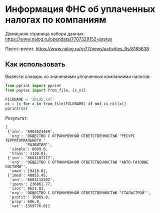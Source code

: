 # Информация ФНС об уплаченных налогах по компаниям

Домашняя страница набора данных: <https://www.nalog.ru/opendata/7707329152-paytax>

Пресс-релиз: <https://www.nalog.ru/rn77/news/activities_fts/8165638>

## Как использовать

Вывести словарь со значениями уплаченных компаниями налогов: 

```python 
from pprint import pprint
from paytax import from_file, is_nil

FILENAME = '361db.xml'
xs = [x for x in from_file(FILENAME) if not is_nil(x)]
pprint(xs)
```

Результат:

```
[
 {'inn': '8903023469',
  'org': 'ОБЩЕСТВО С ОГРАНИЧЕННОЙ ОТВЕТСТВЕННОСТЬЮ "РЕСУРС ТЕРРИТОРИАЛЬНОГО '
         'РАЗВИТИЯ"',
  'simple': 8099.0,
  'trans': 1130.0},
 {'inn': '8603107277',
  'org': 'ОБЩЕСТВО С ОГРАНИЧЕННОЙ ОТВЕТСТВЕННОСТЬЮ "АВТО-ГАЗОВЫЕ СИСТЕМЫ"',
  'vmen': 19418.0},
 {'imed': 48855.45,
  'inn': '8603112492',
  'ipens': 236861.77,
  'isoc': 8621.01,
  'org': 'ОБЩЕСТВО С ОГРАНИЧЕННОЙ ОТВЕТСТВЕННОСТЬЮ "СТАЛЬСТРОЙ"',
  'profit': 30869.0,
  'prop': 606.0,
  'vat': 1359776.0}]
```

